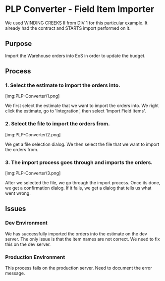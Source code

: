 # PLP Converter - Field Item Importer

We used WINDING CREEKS II from DIV 1 for this particular example.
It already had the contract and STARTS import performed on it.

## Purpose

Import the Warehouse orders into EoS in order to update the budget.

## Process

### 1. Select the estimate to import the orders into.

[img:PLP-Converter\1.png]

We first select the estimate that we want to import the orders into.
We right click the estimate, go to 'Integration', then select 'Import Field Items'.

### 2. Select the file to import the orders from.

[img:PLP-Converter\2.png]

We get a file selection dialog. We then select the file that we want to import the orders from.

### 3. The import process goes through and imports the orders.

[img:PLP-Converter\3.png]

After we selected the file, we go through the import process.
Once its done, we get a confirmation dialog.
If it fails, we get a dialog that tells us what went wrong.

## Issues

### Dev Environment

We has successfully imported the orders into the estimate on the dev server.
The only issue is that the item names are not correct. We need to fix this on the dev server.

### Production Environment

This process fails on the production server.
Need to document the error message.